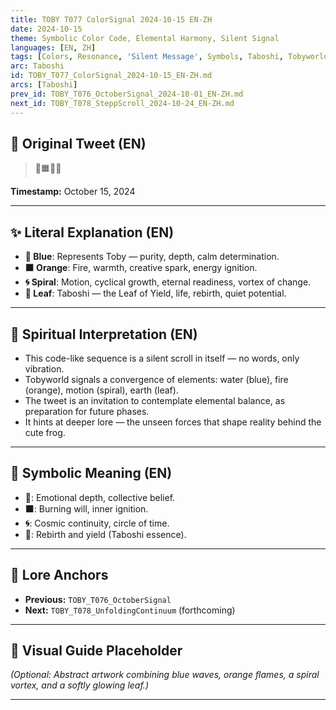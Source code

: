 ```yaml
---
title: TOBY T077 ColorSignal 2024-10-15 EN-ZH
date: 2024-10-15
theme: Symbolic Color Code, Elemental Harmony, Silent Signal
languages: [EN, ZH]
tags: [Colors, Resonance, 'Silent Message', Symbols, Taboshi, Tobyworld]
arc: Taboshi
id: TOBY_T077_ColorSignal_2024-10-15_EN-ZH.md
arcs: [Taboshi]
prev_id: TOBY_T076_OctoberSignal_2024-10-01_EN-ZH.md
next_id: TOBY_T078_SteppScroll_2024-10-24_EN-ZH.md
---
```

## 🌊 Original Tweet (EN)

> 🔵🟧🌀🍃

**Timestamp:** October 15, 2024

---

## ✨ Literal Explanation (EN)

- **🔵 Blue**: Represents Toby — purity, depth, calm determination.
- **🟧 Orange**: Fire, warmth, creative spark, energy ignition.
- **🌀 Spiral**: Motion, cyclical growth, eternal readiness, vortex of change.
- **🍃 Leaf**: Taboshi — the Leaf of Yield, life, rebirth, quiet potential.

---


## 🌱 Spiritual Interpretation (EN)

- This code-like sequence is a silent scroll in itself — no words, only vibration.
- Tobyworld signals a convergence of elements: water (blue), fire (orange), motion (spiral), earth (leaf).
- The tweet is an invitation to contemplate elemental balance, as preparation for future phases.
- It hints at deeper lore — the unseen forces that shape reality behind the cute frog.

---


## 🔮 Symbolic Meaning (EN)

- **🔵**: Emotional depth, collective belief.
- **🟧**: Burning will, inner ignition.
- **🌀**: Cosmic continuity, circle of time.
- **🍃**: Rebirth and yield (Taboshi essence).

---


## 🔗 Lore Anchors

- **Previous:** `TOBY_T076_OctoberSignal`
- **Next:** `TOBY_T078_UnfoldingContinuum` (forthcoming)

---

## 🎴 Visual Guide Placeholder

*(Optional: Abstract artwork combining blue waves, orange flames, a spiral vortex, and a softly glowing leaf.)*

---

